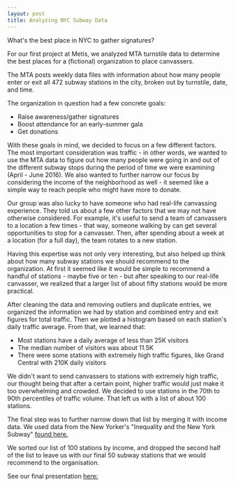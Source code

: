 ```yaml
---
layout: post
title: Analyzing NYC Subway Data
---
```


What's the best place in NYC to gather signatures?

For our first project at Metis, we analyzed MTA turnstile data to determine the best places for a (fictional) organization to place canvassers. 

The MTA posts weekly data files with information about how many people enter or exit all 472 subway stations in the city, broken out by turnstile, date, and time. 

The organization in question had a few concrete goals:

- Raise awareness/gather signatures
- Boost attendance for an early-summer gala
- Get donations

With these goals in mind, we decided to focus on a few different factors. The most important consideration was traffic - in other words, we wanted to use the MTA data to figure out how many people were going in and out of the different subway stops during the period of time we were examining (April - June 2016). We also wanted to further narrow our focus by considering the income of the neighborhood as well - it seemed like a simple way to reach people who might have more to donate.

Our group was also lucky to have someone who had real-life canvassing experience. They told us about a few other factors that we may not have otherwise considered. For example, it's useful to send a team of canvassers to a location a few times - that way, someone walking by can get several opportunities to stop for a canvasser. Then, after spending about a week at a location (for a full day), the team rotates to a new station. 

Having this expertise was not only very interesting, but also helped up think about how many subway stations we should recommend to the organization. At first it seemed like it would be simple to recommend a handful of stations - maybe five or ten - but after speaking to our real-life canvasser, we realized that a larger list of about fifty stations would be more practical. 

After cleaning the data and removing outliers and duplicate entries, we organized the information we had by station and combined entry and exit figures for total traffic. Then we plotted a histogram based on each station's daily traffic average. From that, we learned that:

- Most stations have a daily average of less than 25K visitors
- The median number of visitors was about 11.5K
- There were some stations with extremely high traffic figures, like Grand Central with 210K daily visitors

We didn't want to send canvassers to stations with extremely high traffic, our thought being that after a certain point, higher traffic would just make it too overwhelming and crowded. We decided to use stations in the 70th to 90th percentiles of traffic volume. That left us with a list of about 100 stations.

The final step was to further narrow down that list by merging it with income data. We used data from the New Yorker's "Inequality and the New York Subway" [found here.](http://projects.newyorker.com/story/subway/)

We sorted our list of 100 stations by income, and dropped the second half of the list to leave us with our final 50 subway stations that we would recommend to the organisation.

See our final presentation [here:](https://github.com/maludee/proj1-mta/blob/master/Benson%20Slides.pdf)


